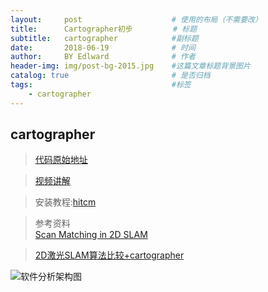 ```yaml
---
layout:     post                    # 使用的布局（不需要改）
title:      Cartographer初步         # 标题 
subtitle:   cartographer            #副标题
date:       2018-06-19              # 时间
author:     BY Edlward              # 作者
header-img: img/post-bg-2015.jpg    #这篇文章标题背景图片
catalog: true                       # 是否归档
tags:                               #标签
    - cartographer
---
```


## cartographer
>[代码原始地址](https://github.com/googlecartographer/cartographer)

>[视频讲解](https://www.youtube.com/watch?v=wVsfCnyt5jA)

>安装教程:[hitcm](https://www.cnblogs.com/hitcm/p/5939507.html)

>参考资料  
[Scan Matching in 2D SLAM ](https://mp.weixin.qq.com/s?__biz=MzI5MTM1MTQwMw==&mid=2247484537&idx=1&sn=86200d961cf933896a9781bbe58442cc&chksm=ec10ba7ddb67336ba920a3c6b7e6414a0131bb775d6695e526d25dc6d377e31578684e83f802&scene=1&srcid=0925Vlxe9psorns6CY8O4sC7#rd)  

>[2D激光SLAM算法比较+cartographer](https://blog.csdn.net/hjwang1/article/details/62236432)

![软件分析架构图](http://p3.pstatp.com/large/191800014597caf46e29)
